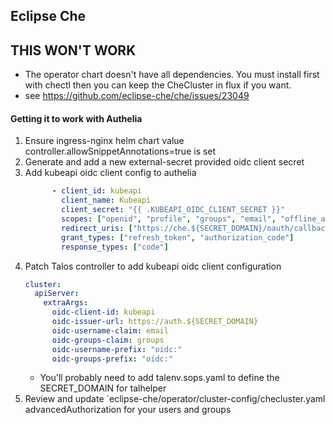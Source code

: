 ## Eclipse Che

## THIS WON'T WORK
- The operator chart doesn't have all dependencies.  You must install first with chectl then you can keep the CheCluster in flux if you want.
- see https://github.com/eclipse-che/che/issues/23049

#### Getting it to work with Authelia
1.  Ensure ingress-nginx helm chart value controller.allowSnippetAnnotations=true is set
1.  Generate and add a new external-secret provided oidc client secret
1.  Add kubeapi oidc client config to authelia
    ```yaml
          - client_id: kubeapi
            client_name: Kubeapi
            client_secret: "{{ .KUBEAPI_OIDC_CLIENT_SECRET }}"
            scopes: ["openid", "profile", "groups", "email", "offline_access"]
            redirect_uris: ["https://che.${SECRET_DOMAIN}/oauth/callback"]
            grant_types: ["refresh_token", "authorization_code"]
            response_types: ["code"]
    ```
1.  Patch Talos controller to add kubeapi oidc client configuration
    ```yaml
    cluster:
      apiServer:
        extraArgs:
          oidc-client-id: kubeapi
          oidc-issuer-url: https://auth.${SECRET_DOMAIN}
          oidc-username-claim: email
          oidc-groups-claim: groups
          oidc-username-prefix: "oidc:"
          oidc-groups-prefix: "oidc:"
    ```
    -  You'll probably need to add talenv.sops.yaml to define the SECRET_DOMAIN for talhelper
1.  Review and update `eclipse-che/operator/cluster-config/checluster.yaml advancedAuthorization for your users and groups
